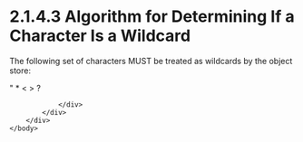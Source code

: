 <html dir="LTR" xmlns:mshelp="http://msdn.microsoft.com/mshelp" xmlns:ddue="http://ddue.schemas.microsoft.com/authoring/2003/5" xmlns:xlink="http://www.w3.org/1999/xlink" xmlns:tool="http://www.microsoft.com/tooltip">
    <head>
        <meta http-equiv="Content-Type" content="text/html; CHARSET=utf-8"></meta>
        <meta name="save" content="history"></meta>
        <title>2.1.4.3 Algorithm for Determining If a Character Is a Wildcard</title>
        <xml>
            <mshelp:toctitle title="2.1.4.3 Algorithm for Determining If a Character Is a Wildcard"></mshelp:toctitle>
            <mshelp:rltitle title="[MS-FSA]: Algorithm for Determining If a Character Is a Wildcard"></mshelp:rltitle>
            <mshelp:keyword index="A" term="5d6afc6c-49f2-4fd6-8498-5ebda168772f"></mshelp:keyword>
            <mshelp:attr name="DCSext.ContentType" value="open specification"></mshelp:attr>
            <mshelp:attr name="AssetID" value="5d6afc6c-49f2-4fd6-8498-5ebda168772f"></mshelp:attr>
            <mshelp:attr name="TopicType" value="kbRef"></mshelp:attr>
            <mshelp:attr name="DCSext.Title" value="[MS-FSA]: Algorithm for Determining If a Character Is a Wildcard" />
        </xml>
    </head>
    <body>
        <div id="header">
            <h1 class="heading">2.1.4.3 Algorithm for Determining If a Character Is a Wildcard</h1>
        </div>
        <div id="mainSection">
            <div id="mainBody">
                <div id="allHistory" class="saveHistory"></div>
                <div id="sectionSection0" class="section" name="collapseableSection">
                    

<p>The following set of characters MUST be treated as wildcards
by the object store:</p>

<p>&quot; * &lt; &gt; ?</p>


                </div>
            </div>
        </div>
    </body>
</html>